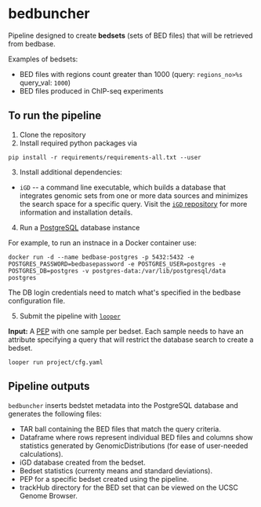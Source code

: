 # bedbuncher
Pipeline designed to create **bedsets** (sets of BED files) that will be retrieved from bedbase.

Examples of bedsets:
- BED files with regions count greater than 1000 (query: `regions_no>%s` query_val: `1000`)
- BED files produced in ChIP-seq experiments

## To run the pipeline 
1. Clone the repository
2. Install required python packages via 
```
pip install -r requirements/requirements-all.txt --user
```
3. Install additional dependencies:

- `iGD` -- a command line executable, which builds a database that integrates genomic sets from one or more data sources and minimizes the search space for a specific query. Visit the [`iGD` repository](https://github.com/databio/iGD) for more information and installation details.

4. Run a [PostgreSQL](https://www.postgresql.org/) database instance

For example, to run an instnace in a Docker container use:
```
docker run -d --name bedbase-postgres -p 5432:5432 -e POSTGRES_PASSWORD=bedbasepassword -e POSTGRES_USER=postgres -e POSTGRES_DB=postgres -v postgres-data:/var/lib/postgresql/data postgres
```
The DB login credentials need to match what's specified in the bedbase configuration file.

5. Submit the pipeline with [`looper`](https://looper.readthedocs.io/en/latest/)

**Input:** A [PEP](http://pep.databio.org/en/latest/) with one sample per bedset. Each sample needs to have an attribute specifying a query that will restrict the database search to create a bedset.

```
looper run project/cfg.yaml
```

## Pipeline outputs
`bedbuncher` inserts bedstet metadata into the PostgreSQL database and generates the following files:
- TAR ball containing the BED files that match the query criteria.
- Dataframe where rows represent individual BED files and columns show statistics generated by GenomicDistributions (for ease of user-needed calculations).
- iGD database created from the bedset.
- Bedset statistics (currenty means and standard deviations).
- PEP for a specific bedset created using the pipeline.
- trackHub directory for the BED set that can be viewed on the UCSC Genome Browser. 


